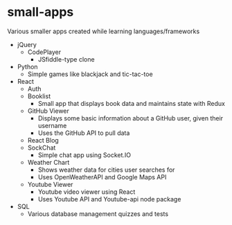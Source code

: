 # small-apps
Various smaller apps created while learning languages/frameworks

* jQuery
	* CodePlayer
		* JSfiddle-type clone
* Python
	* Simple games like blackjack and tic-tac-toe
* React
	* Auth
	* Booklist
		* Small app that displays book data and maintains state with Redux
	* GitHub Viewer
		* Displays some basic information about a GitHub user, given their username
		* Uses the GitHub API to pull data
	* React Blog
	* SockChat
		* Simple chat app using Socket.IO
	* Weather Chart
		* Shows weather data for cities user searches for
		* Uses OpenWeatherAPI and Google Maps API
	* Youtube Viewer
		* Youtube video viewer using React
		* Uses Youtube API and Youtube-api node package
* SQL
	* Various database management quizzes and tests

